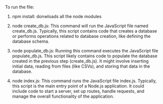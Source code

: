 To run the file:

1. npm install: donwloads all the node modules

2. node create_db.js: This command will run the JavaScript file named create_db.js. Typically, this script contains code that creates a database or performs operations related to database creation, like defining the database schema.

3. node populate_db.js: Running this command executes the JavaScript file populate_db.js. This script likely contains code to populate the database created in the previous step (create_db.js). It might involve inserting initial data, reading from files (like CSVs), and storing that data in the database.

4. node index.js: This command runs the JavaScript file index.js. Typically, this script is the main entry point of a Node.js application. It could include code to start a server, set up routes, handle requests, and manage the overall functionality of the application.
